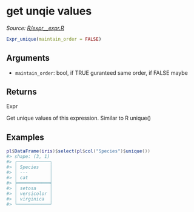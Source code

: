 # get unqie values

*Source: [R/expr__expr.R](https://github.com/pola-rs/r-polars/tree/main/R/expr__expr.R)*

```r
Expr_unique(maintain_order = FALSE)
```

## Arguments

- `maintain_order`: bool, if TRUE guranteed same order, if FALSE maybe

## Returns

Expr

Get unique values of this expression. Similar to R unique()

## Examples

<pre class='r-example'><code><span class='r-in'><span><span class='va'>pl</span><span class='op'>$</span><span class='fu'>DataFrame</span><span class='op'>(</span><span class='va'>iris</span><span class='op'>)</span><span class='op'>$</span><span class='fu'>select</span><span class='op'>(</span><span class='va'>pl</span><span class='op'>$</span><span class='fu'>col</span><span class='op'>(</span><span class='st'>"Species"</span><span class='op'>)</span><span class='op'>$</span><span class='fu'>unique</span><span class='op'>(</span><span class='op'>)</span><span class='op'>)</span></span></span>
<span class='r-out co'><span class='r-pr'>#&gt;</span> shape: (3, 1)</span>
<span class='r-out co'><span class='r-pr'>#&gt;</span> ┌────────────┐</span>
<span class='r-out co'><span class='r-pr'>#&gt;</span> │ Species    │</span>
<span class='r-out co'><span class='r-pr'>#&gt;</span> │ ---        │</span>
<span class='r-out co'><span class='r-pr'>#&gt;</span> │ cat        │</span>
<span class='r-out co'><span class='r-pr'>#&gt;</span> ╞════════════╡</span>
<span class='r-out co'><span class='r-pr'>#&gt;</span> │ setosa     │</span>
<span class='r-out co'><span class='r-pr'>#&gt;</span> │ versicolor │</span>
<span class='r-out co'><span class='r-pr'>#&gt;</span> │ virginica  │</span>
<span class='r-out co'><span class='r-pr'>#&gt;</span> └────────────┘</span>
 </code></pre>